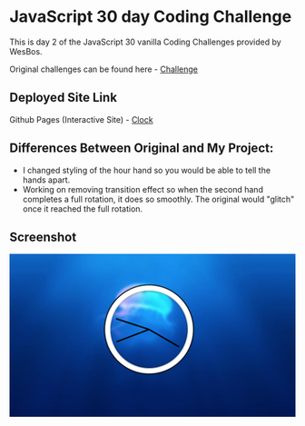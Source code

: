 # JavaScript 30 day Coding Challenge



<p>This is day 2 of the JavaScript 30 vanilla Coding Challenges provided by WesBos. </p>

Original challenges can be found here - [Challenge](https://courses.wesbos.com/account/access/62acf4628ed3995269ccb57c/view/194130581)

## Deployed Site Link

Github Pages (Interactive Site) - [Clock](https://1dedios.github.io/JS30Challenges-Day2/)

## Differences Between Original and My Project:

- I changed styling of the hour hand so you would be able to tell the hands apart. 
- Working on removing transition effect so when the second hand completes a full rotation, it does so smoothly. The original would "glitch" once it reached the full rotation. 


## Screenshot

![Clock](Clock.png)
